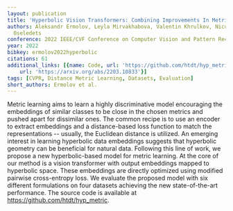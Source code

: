 ```yaml
---
layout: publication
title: 'Hyperbolic Vision Transformers: Combining Improvements In Metric Learning'
authors: Aleksandr Ermolov, Leyla Mirvakhabova, Valentin Khrulkov, Nicu Sebe, Ivan
  Oseledets
conference: 2022 IEEE/CVF Conference on Computer Vision and Pattern Recognition (CVPR)
year: 2022
bibkey: ermolov2022hyperbolic
citations: 61
additional_links: [{name: Code, url: 'https://github.com/htdt/hyp_metric.'}, {name: Paper,
    url: 'https://arxiv.org/abs/2203.10833'}]
tags: [CVPR, Distance Metric Learning, Datasets, Evaluation]
short_authors: Ermolov et al.
---
```

Metric learning aims to learn a highly discriminative model encouraging the
embeddings of similar classes to be close in the chosen metrics and pushed
apart for dissimilar ones. The common recipe is to use an encoder to extract
embeddings and a distance-based loss function to match the representations --
usually, the Euclidean distance is utilized. An emerging interest in learning
hyperbolic data embeddings suggests that hyperbolic geometry can be beneficial
for natural data. Following this line of work, we propose a new
hyperbolic-based model for metric learning. At the core of our method is a
vision transformer with output embeddings mapped to hyperbolic space. These
embeddings are directly optimized using modified pairwise cross-entropy loss.
We evaluate the proposed model with six different formulations on four datasets
achieving the new state-of-the-art performance. The source code is available at
https://github.com/htdt/hyp_metric.